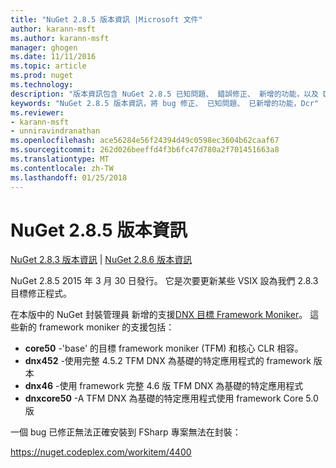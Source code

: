 ```yaml
---
title: "NuGet 2.8.5 版本資訊 |Microsoft 文件"
author: karann-msft
ms.author: karann-msft
manager: ghogen
ms.date: 11/11/2016
ms.topic: article
ms.prod: nuget
ms.technology: 
description: "版本資訊包含 NuGet 2.8.5 已知問題、 錯誤修正、 新增的功能，以及 Dcr。"
keywords: "NuGet 2.8.5 版本資訊，將 bug 修正、 已知問題、 已新增的功能，Dcr"
ms.reviewer:
- karann-msft
- unniravindranathan
ms.openlocfilehash: ace56284e56f24394d49c0598ec3604b62caaf67
ms.sourcegitcommit: 262d026beeffd4f3b6fc47d780a2f701451663a8
ms.translationtype: MT
ms.contentlocale: zh-TW
ms.lasthandoff: 01/25/2018
---
```

# <a name="nuget-285-release-notes"></a>NuGet 2.8.5 版本資訊

[NuGet 2.8.3 版本資訊](../release-notes/nuget-2.8.3.md) | [NuGet 2.8.6 版本資訊](../release-notes/nuget-2.8.6.md)

NuGet 2.8.5 2015 年 3 月 30 日發行。 它是次要更新某些 VSIX 設為我們 2.8.3 目標修正程式。

在本版中的 NuGet 封裝管理員 新增的支援[DNX 目標 Framework Moniker](https://github.com/aspnet/dnx)。  這些新的 framework moniker 的支援包括：

* **core50** -'base' 的目標 framework moniker (TFM) 和核心 CLR 相容。
* **dnx452** -使用完整 4.5.2 TFM DNX 為基礎的特定應用程式的 framework 版本
* **dnx46** -使用 framework 完整 4.6 版 TFM DNX 為基礎的特定應用程式
* **dnxcore50** -A TFM DNX 為基礎的特定應用程式使用 framework Core 5.0 版

一個 bug 已修正無法正確安裝到 FSharp 專案無法在封裝：

https://nuget.codeplex.com/workitem/4400